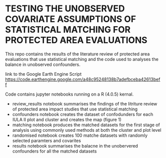 # TESTING THE UNOBSERVED COVARIATE ASSUMPTIONS OF STATISTICAL MATCHING FOR PROTECTED AREA EVALUATIONS

This repo contains the results of the literature review of protected area evaluations that use statistical matching and the code used to analyses the balance in unobserved confounders. 


link to the Google Earth Engine Script
https://code.earthengine.google.com/a48c95248138b7adefbceba42613beff 

Code contains jupyter notebooks running on a R (4.0.5) kernal.

- review_results notebook summarises the findings of the litriture review of protected area impact studies that use statistical matching
- confounders notebook creates the dataset of confodunders for each IULA II plot and cluster and creates the map (figure 1)
- matching notebook produces the matched datasets for the first stage of analysis using commonly used methods at both the cluster and plot level
- randomised notebook creates 100 matche datasets with randomly selected paramters and covarites
- results notebook summarises the balacne in the unobervered confounders for all the matched datasets 

